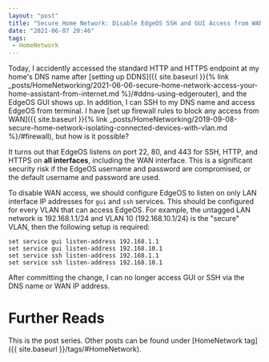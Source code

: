 ```yaml
---
layout: "post"
title: "Secure Home Network: Disable EdgeOS SSH and GUI Access from WAN Interface"
date: "2021-06-07 20:46"
tags:
 - HomeNetwork
---
```


Today, I accidently accessed the standard HTTP and HTTPS endpoint at my home's DNS name after [setting up DDNS]({{ site.baseurl }}{% link _posts/HomeNetworking/2021-06-06-secure-home-network-access-your-home-assistant-from-internet.md %}/#ddns-using-edgerouter), and the EdgeOS GUI shows up. In addition, I can SSH to my DNS name and access EdgeOS from terminal. I have [set up firewall rules to block any access from WAN]({{ site.baseurl }}{% link _posts/HomeNetworking/2019-09-08-secure-home-network-isolating-connected-devices-with-vlan.md %}/#firewall), but how is it possible?

It turns out that EdgeOS listens on port 22, 80, and 443 for SSH, HTTP, and HTTPS on **all interfaces**, including the WAN interface. This is a significant security risk if the EdgeOS username and password are compromised, or the default username and password are used.

To disable WAN access, we should configure EdgeOS to listen on only LAN interface IP addresses for `gui` and `ssh` services. This should be configured for every VLAN that can access EdgeOS. For example, the untagged LAN network is 192.168.1.1/24 and VLAN 10 (192.168.10.1/24) is the "secure" VLAN, then the following setup is required:

```
set service gui listen-address 192.168.1.1
set service gui listen-address 192.168.10.1
set service ssh listen-address 192.168.1.1
set service ssh listen-address 192.168.10.1
```

After committing the change, I can no longer access GUI or SSH via the DNS name or WAN IP address.

# Further Reads
This is the post series. Other posts can be found under [HomeNetwork tag]({{ site.baseurl }}/tags/#HomeNetwork).
